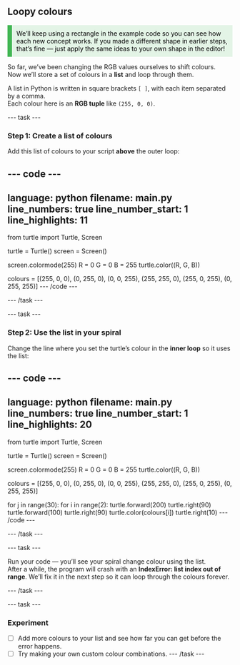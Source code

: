 ## Loopy colours

<div style="border-left: solid; border-width:10px; border-color: #41b653; background-color: #e3f4e6ff; padding: 10px; color: #000000; font-family: inherit;">
We’ll keep using a rectangle in the example code so you can see how each new concept works.  
If you made a different shape in earlier steps, that’s fine — just apply the same ideas to your own shape in the editor! 
</div> 

So far, we’ve been changing the RGB values ourselves to shift colours.  
Now we’ll store a set of colours in a **list** and loop through them.

A list in Python is written in square brackets `[ ]`, with each item separated by a comma.  
Each colour here is an **RGB tuple** like `(255, 0, 0)`.

--- task ---
### Step 1: Create a list of colours
Add this list of colours to your script **above** the outer loop:

--- code ---
---
language: python
filename: main.py
line_numbers: true
line_number_start: 1
line_highlights: 11
---
from turtle import Turtle, Screen

turtle = Turtle()
screen = Screen()

screen.colormode(255)
R = 0
G = 0
B = 255
turtle.color((R, G, B))

colours = [(255, 0, 0), (0, 255, 0), (0, 0, 255), (255, 255, 0), (255, 0, 255), (0, 255, 255)]
--- /code ---

--- /task ---

--- task ---
### Step 2: Use the list in your spiral
Change the line where you set the turtle’s colour in the **inner loop** so it uses the list:  

--- code ---
---
language: python
filename: main.py
line_numbers: true
line_number_start: 1
line_highlights: 20
---
from turtle import Turtle, Screen

turtle = Turtle()
screen = Screen()

screen.colormode(255)
R = 0
G = 0
B = 255
turtle.color((R, G, B))

colours = [(255, 0, 0), (0, 255, 0), (0, 0, 255), (255, 255, 0), (255, 0, 255), (0, 255, 255)]

for j in range(30):
    for i in range(2):
        turtle.forward(200)
        turtle.right(90)
        turtle.forward(100)
        turtle.right(90)
        turtle.color(colours[i])
    turtle.right(10)
--- /code ---

--- /task ---

--- task ---

Run your code — you’ll see your spiral change colour using the list.  
After a while, the program will crash with an **IndexError: list index out of range**.
We’ll fix it in the next step so it can loop through the colours forever.

--- /task ---

--- task ---
### Experiment
- [ ] Add more colours to your list and see how far you can get before the error happens.
- [ ] Try making your own custom colour combinations.
--- /task ---
